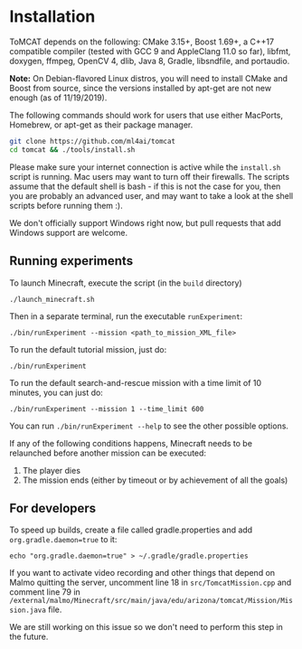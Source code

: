 Installation
============

ToMCAT depends on the following: CMake 3.15+, Boost 1.69+, a C++17 compatible
compiler (tested with GCC 9 and AppleClang 11.0 so far), libfmt, doxygen,
ffmpeg, OpenCV 4, dlib, Java 8, Gradle, libsndfile, and portaudio.

**Note:** On Debian-flavored Linux distros, you will need to install CMake and
Boost from source, since the versions installed by apt-get are not new enough
(as of 11/19/2019).

The following commands should work for users that use either MacPorts,
Homebrew, or apt-get as their package manager. 

```bash
git clone https://github.com/ml4ai/tomcat
cd tomcat && ./tools/install.sh
```

Please make sure your internet connection is active while the `install.sh`
script is running. Mac users may want to turn off their firewalls.
The scripts assume that the default shell is bash - if this is not the case for
you, then you are probably an advanced user, and may want to take a look at the
shell scripts before running them :).

We don't officially support Windows right now, but pull requests that add
Windows support are welcome.


Running experiments
-------------------

To launch Minecraft, execute the script (in the `build` directory)

    ./launch_minecraft.sh

Then in a separate terminal, run the executable `runExperiment`:

    ./bin/runExperiment --mission <path_to_mission_XML_file>

To run the default tutorial mission, just do:

    ./bin/runExperiment

To run the default search-and-rescue mission with a time limit of 10 minutes, you can just do:

    ./bin/runExperiment --mission 1 --time_limit 600

You can run `./bin/runExperiment --help` to see the other possible options.

If any of the following conditions happens, Minecraft needs to be relaunched
before another mission can be executed:

1. The player dies
2. The mission ends (either by timeout or by achievement of all the goals)

## For developers

To speed up builds, create a file called gradle.properties and add
`org.gradle.daemon=true` to it:

    echo "org.gradle.daemon=true" > ~/.gradle/gradle.properties

If you want to activate video recording and other things that depend on Malmo
quitting the server, uncomment line 18 in `src/TomcatMission.cpp` and
comment line 79 in 
`/external/malmo/Minecraft/src/main/java/edu/arizona/tomcat/Mission/Mission.java` file.

We are still working on this issue so we don't need to perform this step in the
future.
